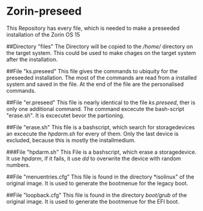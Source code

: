 # Zorin-preseed
This Repository has every file, which is needed to make a preseeded installation of the Zorin OS 15

##Directory "files"
The Directory will be copied to the */home/* directory on the target system. This could be used to make chages on the target system after the installation.

##File "ks.preseed"
This file gives the commands to ubiquity for the preseeded installation. The most of the commands are read from a installed system and saved in the file. At the end of the file are the personalised commands.

##File "er.preseed"
This file is nearly identical to the file *ks.preseed*, ther is only one additional command. The command excecute the bash-script "erase.sh". It is excecutet bevor the partioning.

##File "erase.sh"
This file is a bashscript, which search for storagedevices an excecute the *hpdarm.sh* for every of them. Only the last device is excluded, because this is mostly the installmedium.

###File "hpdarm.sh"
This File is a bashscript, which erase a storagedevice. It use *hpdarm*, if it fails, it use *dd* to overwrite the device with random numbers.

##File "menuentries.cfg"
This file is found in the directory *isolinux" of the original image. It is used to generate the bootmenue for the legacy boot.

##File "loopback.cfg"
This file is found in the directory *boot/grub* of the original image. It is used to generate the bootmenue for the EFI boot.

